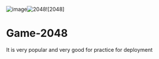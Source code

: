 ![image](https://github.com/tarungupta8057/Game-2048/assets/114097502/e65da51c-1575-4cfc-b383-f1506a430ca0)![2048](https://github.com/tarungupta8057/Game-2048/assets/114097502/47a843db-5396-4b38-a2a1-9b74ad1a06f2)![2048]
# Game-2048
It is very popular and very good for practice for deployment



